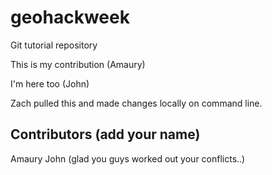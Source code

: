 # geohackweek
Git tutorial repository

This is my contribution (Amaury)

I'm here too (John)

Zach pulled this and made changes locally on command line.

## Contributors (add your name)

Amaury
John (glad you guys worked out your conflicts..)
